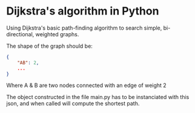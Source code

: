 # Dijkstra's algorithm in Python

Using Dijkstra's basic path-finding algorithm to search simple, bi-directional, weighted graphs.

The shape of the graph should be:

```json
{
    "AB": 2,
    ...
}
```

Where A & B are two nodes connected with an edge of weight 2

The object constructed in the file main.py has to be instanciated with this json, and when called will compute the shortest path.